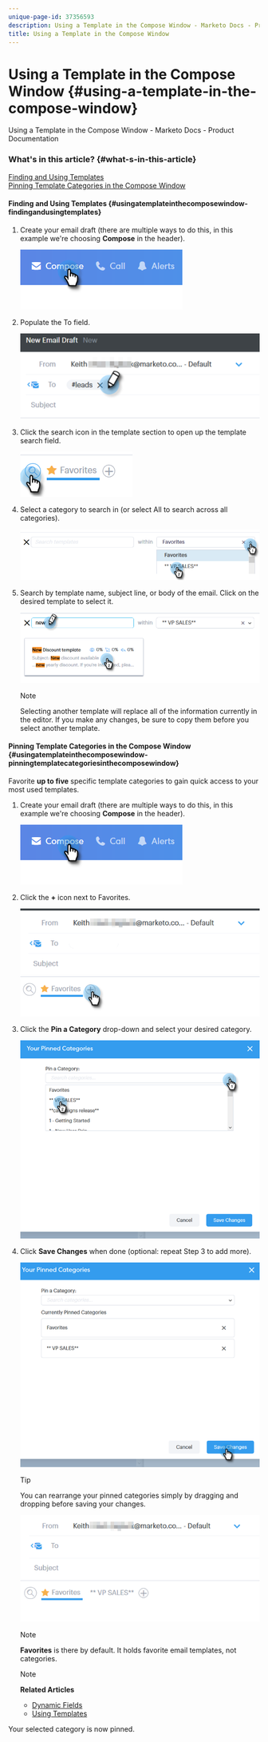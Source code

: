 ```yaml
---
unique-page-id: 37356593
description: Using a Template in the Compose Window - Marketo Docs - Product Documentation
title: Using a Template in the Compose Window
---
```


# Using a Template in the Compose Window {#using-a-template-in-the-compose-window}

Using a Template in the Compose Window - Marketo Docs - Product Documentation

### What's in this article? {#what-s-in-this-article}

[Finding and Using Templates](#usingatemplateinthecomposewindow-findingandusingtemplates)  
[Pinning Template Categories in the Compose Window](#usingatemplateinthecomposewindow-pinningtemplatecategoriesinthecomposewindow)

#### Finding and Using Templates {#usingatemplateinthecomposewindow-findingandusingtemplates}

1. Create your email draft (there are multiple ways to do this, in this example we're choosing **Compose** in the header).

   ![](assets/one-6.png)

1. Populate the To field.

   ![](assets/searching-two.png)

1. Click the search icon in the template section to open up the template search field.

   ![](assets/searching-three.png)

1. Select a category to search in (or select All to search across all categories).

   ![](assets/searching-four.png)

1. Search by template name, subject line, or body of the email. Click on the desired template to select it.

   ![](assets/searching-five.png)

   >[!NOTE]
   >
   >Selecting another template will replace all of the information currently in the editor. If you make any changes, be sure to copy them before you select another template.

#### Pinning Template Categories in the Compose Window {#usingatemplateinthecomposewindow-pinningtemplatecategoriesinthecomposewindow}

Favorite **up to five** specific template categories to gain quick access to your most used templates.

1. Create your email draft (there are multiple ways to do this, in this example we're choosing **Compose** in the header).

   ![](assets/one-6.png)

1. Click the **+** icon next to Favorites.

   ![](assets/pinning-two.png)

1. Click the **Pin a Category** drop-down and select your desired category.

   ![](assets/pinning-three.png)

1. Click **Save Changes** when done (optional: repeat Step 3 to add more).

   ![](assets/pinning-four.png)

   >[!TIP]
   >
   >You can rearrange your pinned categories simply by dragging and dropping before saving your changes.

   ![](assets/pinning-five.png)

   >[!NOTE]
   >
   >**Favorites** is there by default. It holds favorite email templates, not categories.

   >[!NOTE]
   >
   >**Related Articles**
   >
   >    
   >    
   >    * [Dynamic Fields](http://docs.marketo.com/x/wwDb)
   >    * [Using Templates](http://docs.marketo.com/display/DOCS/Templates)
   >    
   >

Your selected category is now pinned. 